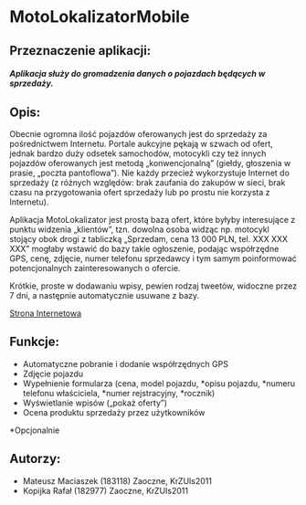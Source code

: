 # MotoLokalizatorMobile


## Przeznaczenie aplikacji:
   
   
##### Aplikacja służy do gromadzenia danych o pojazdach będących w sprzedaży.
 
## Opis:
Obecnie ogromna ilość pojazdów oferowanych jest do sprzedaży za pośrednictwem Internetu. Portale aukcyjne pękają w szwach od ofert, jednak bardzo duży odsetek samochodów, motocykli czy też innych pojazdów oferowanych jest metodą „konwencjonalną” (giełdy, głoszenia w prasie, „poczta pantoflowa”). Nie każdy przecież wykorzystuje Internet do sprzedaży (z różnych względów: brak zaufania do zakupów w sieci, brak czasu na przygotowania ofert sprzedaży lub po prostu nie korzysta z Internetu).
 
Aplikacja MotoLokalizator jest prostą bazą ofert, które byłyby interesujące z punktu widzenia „klientów”, tzn. dowolna osoba widząc np. motocykl stojący obok drogi z tabliczką „Sprzedam, cena 13 000 PLN, tel. XXX XXX XXX” mogłaby wstawić do bazy takie ogłoszenie, podając współrzędne GPS, cenę, zdjęcie, numer telefonu sprzedawcy i tym samym poinformować potencjonalnych zainteresowanych o ofercie.
 
Krótkie, proste w dodawaniu wpisy, pewien rodzaj tweetów, widoczne przez 7 dni, a następnie automatycznie usuwane z bazy.
  
 [Strona Internetowa](http://polmak.ayz.pl)
## Funkcje:
- Automatyczne pobranie i dodanie współrzędnych GPS
- Zdjęcie pojazdu
- Wypełnienie formularza (cena, model pojazdu, *opisu pojazdu, *numeru telefonu właściciela, *numer rejstracyjny, *rocznik)
- Wyświetlanie wpisów („pokaż oferty”)
- Ocena produktu sprzedaży przez użytkowników 
  
*Opcjonalnie 
## Autorzy:
- Mateusz Maciaszek (183118) Zaoczne, KrZUIs2011
- Kopijka Rafał (182977) Zaoczne, KrZUIs2011

